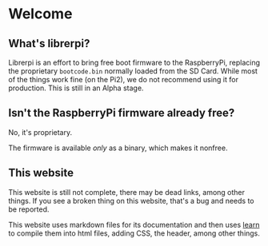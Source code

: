 Welcome
=======


## What's librerpi?

Librerpi is an effort to bring free boot firmware to the RaspberryPi,
replacing the proprietary `bootcode.bin` normally loaded from the
SD Card. While most of the things work fine (on the Pi2), we do not 
recommend using it for production. This is still in an Alpha stage.

## Isn't the RaspberryPi firmware already free?

No, it's proprietary.

The firmware is available *only* as a binary, which makes it 
nonfree.

## This website

This website is still not complete, there may be dead links, 
among other things. If you see a broken thing on this website, 
that's a bug and needs to be reported.

This website uses markdown files for its documentation and then 
uses [learn](http://vitali64.duckdns.org/?p=utils/learn.git) to 
compile them into html files, adding CSS, the header, among other 
things.


